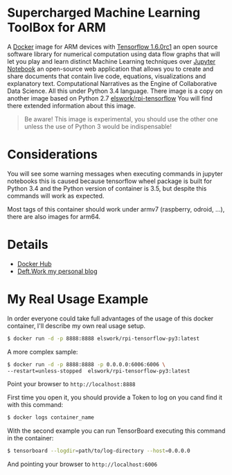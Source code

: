 # Supercharged Machine Learning ToolBox for ARM

A [Docker](http://docker.com) image for ARM devices with [Tensorflow 1.6.0rc1](https://www.tensorflow.org/) an open source software library for numerical computation using data flow graphs that will let you play and learn distinct Machine Learning techniques over [Jupyter Notebook](http://jupyter.org/) an open-source web application that allows you to create and share documents that contain live code, equations, visualizations and explanatory text. Computational Narratives as the Engine of Collaborative Data Science. All this under Python 3.4 language.
There image is a copy on another image based on Python 2.7 [elswork/rpi-tensorflow](https://hub.docker.com/r/elswork/rpi-tensorflow/) You will find there extended information about this image.

> Be aware! This image is experimental, you should use the other one unless the use of Python 3 would be indispensable!

# Considerations

You will see some warning messages when executing commands in jupyter notebooks this is caused because tensorflow wheel package is built for Python 3.4 and the Python version of container is 3.5, but despite this commands will work as expected.

Most tags of this container should work under armv7 (raspberry, odroid, ...), there are also images for arm64.

# Details

- [Docker Hub](https://hub.docker.com/r/elswork/rpi-tensorflow-py3/)
- [Deft.Work my personal blog](http://deft.work/tensorflow_for_raspberry)

# My Real Usage Example

In order everyone could take full advantages of the usage of this docker container, I'll describe my own real usage setup.
```sh
$ docker run -d -p 8888:8888 elswork/rpi-tensorflow-py3:latest
```
A more complex sample:
```sh
$ docker run -d -p 8888:8888 -p 0.0.0.0:6006:6006 \
--restart=unless-stopped  elswork/rpi-tensorflow-py3:latest
```
Point your browser to `http://localhost:8888`

First time you open it, you should provide a Token to log on you cand find it with this command:

```sh
$ docker logs container_name
```

With the second example you can run TensorBoard executing this command in the container:

```sh
$ tensorboard --logdir=path/to/log-directory --host=0.0.0.0
```
And pointing your browser to `http://localhost:6006`
